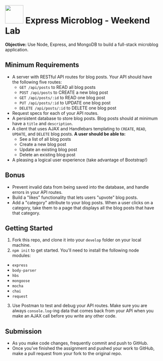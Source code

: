 # <img src="https://cloud.githubusercontent.com/assets/7833470/10899314/63829980-8188-11e5-8cdd-4ded5bcb6e36.png" height="60"> Express Microblog - Weekend Lab

**Objective:** Use Node, Express, and MongoDB to build a full-stack microblog application.

## Minimum Requirements

* A server with RESTful API routes for blog posts. Your API should have the following five routes:
  * `GET /api/posts` to READ all blog posts
  * `POST /api/posts` to CREATE a new blog post
  * `GET /api/posts/:id` to READ one blog post
  * `PUT /api/posts/:id` to UPDATE one blog post
  * `DELETE /api/posts/:id` to DELETE one blog post
* Request specs for each of your API routes.
* A persistent database to store blog posts. Blog posts should at minimum have a `title` and `description`.
* A client that uses AJAX and Handlebars templating to `CREATE`, `READ`, `UPDATE`, and `DELETE` blog posts. **A user should be able to:**
  * See a list of all blog posts
  * Create a new blog post
  * Update an existing blog post
  * Delete an existing blog post
* A pleasing a logical user experience (take advantage of Bootstrap!)

## Bonus

* Prevent invalid data from being saved into the database, and handle errors in your API routes.
* Build a "likes" functionality that lets users "upvote" blog posts.
* Add a "category" attribute to your blog posts. When a user clicks on a category, take them to a page that displays all the blog posts that have that category.

## Getting Started

1. Fork this repo, and clone it into your `develop` folder on your local machine.
2. `npm init` to get started. You'll need to install the following node modules:
  * `express`
  * `body-parser`
  * `hbs`
  * `mongoose`
  * `mocha`
  * `chai`
  * `request`
3. Use Postman to test and debug your API routes. Make sure you are always `console.log`-ing data that comes back from your API when you make an AJAX call before you write any other code.

## Submission

* As you make code changes, frequently commit and push to GitHub.
* Once you've finished the assignment and pushed your work to GitHub, make a pull request from your fork to the original repo.
